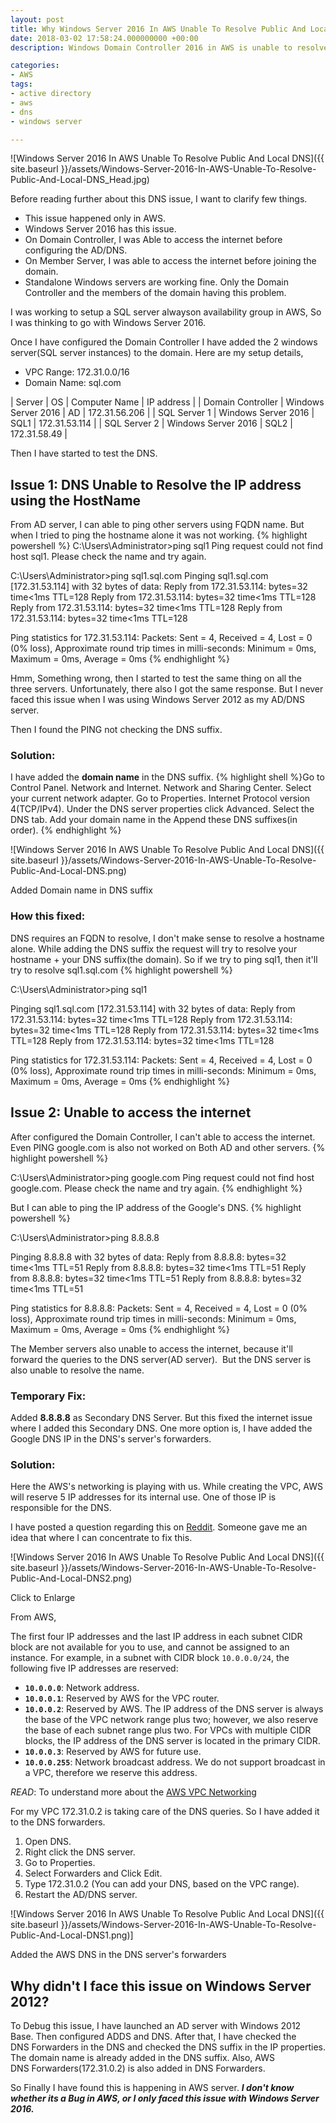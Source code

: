 ```yaml
---
layout: post
title: Why Windows Server 2016 In AWS Unable To Resolve Public And Local DNS
date: 2018-03-02 17:58:24.000000000 +00:00
description: Windows Domain Controller 2016 in AWS is unable to resolve both public and private DNS. On windows server 2012 its working fine. To fix this issue add DNS suffix and add AWS VPC DNS IP in DNS forwarders.

categories:
- AWS
tags:
- active directory
- aws
- dns
- windows server

---
```


![Windows Server 2016 In AWS Unable To Resolve Public And Local DNS]({{ site.baseurl }}/assets/Windows-Server-2016-In-AWS-Unable-To-Resolve-Public-And-Local-DNS_Head.jpg)

Before reading further about this DNS issue, I want to clarify few things.

-   This issue happened only in AWS.
-   Windows Server 2016 has this issue.
-   On Domain Controller, I was Able to access the internet before configuring the AD/DNS.
-   On Member Server, I was able to access the internet before joining the domain.
-   Standalone Windows servers are working fine. Only the Domain Controller and the members of the domain having this problem.

I was working to setup a SQL server alwayson availability group in AWS, So I was thinking to go with Windows Server 2016.

Once I have configured the Domain Controller I have added the 2 windows server(SQL server instances) to the domain. Here are my setup details,

-   VPC Range: 172.31.0.0/16
-   Domain Name: sql.com

| Server | OS | Computer Name | IP address |
| Domain Controller | Windows Server 2016 | AD | 172.31.56.206 |
| SQL Server 1 | Windows Server 2016 | SQL1 | 172.31.53.114 |
| SQL Server 2 | Windows Server 2016 | SQL2 | 172.31.58.49 |

Then I have started to test the DNS.

Issue 1: DNS Unable to Resolve the IP address using the HostName
----------------------------------------------------------------

From AD server, I can able to ping other servers using FQDN name. But when I tried to ping the hostname alone it was not working.
{% highlight powershell %}
C:\Users\Administrator>ping sql1
Ping request could not find host sql1. Please check the name and try again.

C:\Users\Administrator>ping sql1.sql.com
Pinging sql1.sql.com [172.31.53.114] with 32 bytes of data:
Reply from 172.31.53.114: bytes=32 time<1ms TTL=128
Reply from 172.31.53.114: bytes=32 time<1ms TTL=128
Reply from 172.31.53.114: bytes=32 time<1ms TTL=128
Reply from 172.31.53.114: bytes=32 time<1ms TTL=128

Ping statistics for 172.31.53.114:
Packets: Sent = 4, Received = 4, Lost = 0  (0% loss),
Approximate round trip times in milli-seconds:
Minimum = 0ms, Maximum = 0ms, Average = 0ms
{% endhighlight %}

Hmm, Something wrong, then I started to test the same thing on all the three servers. Unfortunately, there also I got the same response. But I never faced this issue when I was using Windows Server 2012 as my AD/DNS server.

Then I found the PING not checking the DNS suffix.

### Solution:

I have added the **domain name** in the DNS suffix.
{% highlight shell %}Go to Control Panel.
Network and Internet.
Network and Sharing Center.
Select your current network adapter.
Go to Properties.
Internet Protocol version 4(TCP/IPv4).
Under the DNS server properties click Advanced.
Select the DNS tab.
Add your domain name in the Append these DNS suffixes(in order). {% endhighlight %}


![Windows Server 2016 In AWS Unable To Resolve Public And Local DNS]({{ site.baseurl }}/assets/Windows-Server-2016-In-AWS-Unable-To-Resolve-Public-And-Local-DNS.png)

Added Domain name in DNS suffix

### How this fixed:

DNS requires an FQDN to resolve, I don't make sense to resolve a hostname alone. While adding the DNS suffix the request will try to resolve your hostname + your DNS suffix(the domain). So if we try to ping sql1, then it'll try to resolve sql1.sql.com
{% highlight powershell %}

C:\Users\Administrator>ping sql1

Pinging sql1.sql.com [172.31.53.114] with 32 bytes of data:
Reply from 172.31.53.114: bytes=32 time<1ms TTL=128
Reply from 172.31.53.114: bytes=32 time<1ms TTL=128
Reply from 172.31.53.114: bytes=32 time<1ms TTL=128
Reply from 172.31.53.114: bytes=32 time<1ms TTL=128

Ping statistics for 172.31.53.114:
Packets: Sent = 4, Received = 4, Lost = 0  (0% loss),
Approximate round trip times in milli-seconds:
Minimum = 0ms, Maximum = 0ms, Average = 0ms
{% endhighlight %}

Issue 2: Unable to access the internet
--------------------------------------

After configured the Domain Controller, I can't able to access the internet. Even PING google.com is also not worked on Both AD and other servers.
{% highlight powershell %}

C:\Users\Administrator>ping google.com
Ping request could not find host google.com. Please check the name and try again.
{% endhighlight %}

But I can able to ping the IP address of the Google's DNS.
{% highlight powershell %}

C:\Users\Administrator>ping 8.8.8.8

Pinging 8.8.8.8 with 32 bytes of data:
Reply from 8.8.8.8: bytes=32 time<1ms TTL=51
Reply from 8.8.8.8: bytes=32 time<1ms TTL=51
Reply from 8.8.8.8: bytes=32 time<1ms TTL=51
Reply from 8.8.8.8: bytes=32 time<1ms TTL=51

Ping statistics for 8.8.8.8:
Packets: Sent = 4, Received = 4, Lost = 0  (0% loss),
Approximate round trip times in milli-seconds:
Minimum = 0ms, Maximum = 0ms, Average = 0ms
{% endhighlight %}

The Member servers also unable to access the internet, because it'll forward the queries to the DNS server(AD server).  But the DNS server is also unable to resolve the name.

### Temporary Fix:

Added **8.8.8.8** as Secondary DNS Server. But this fixed the internet issue where I added this Secondary DNS. One more option is, I have added the Google DNS IP in the DNS's server's forwarders.

### Solution:

Here the AWS's networking is playing with us. While creating the VPC, AWS will reserve 5 IP addresses for its internal use. One of those IP is responsible for the DNS.

I have posted a question regarding this on [Reddit](https://www.reddit.com/r/sysadmin/comments/814mwx/dns_issue_windows_domain_controller_2016_unable/). Someone gave me an idea that where I can concentrate to fix this.

![Windows Server 2016 In AWS Unable To Resolve Public And Local DNS]({{ site.baseurl }}/assets/Windows-Server-2016-In-AWS-Unable-To-Resolve-Public-And-Local-DNS2.png)

Click to Enlarge

From AWS,

The first four IP addresses and the last IP address in each subnet CIDR block are not available for you to use, and cannot be assigned to an instance. For example, in a subnet with CIDR block `10.0.0.0/24`, the following five IP addresses are reserved:

-   **`10.0.0.0`**: Network address.
-   **`10.0.0.1`**: Reserved by AWS for the VPC router.
-   **`10.0.0.2`**: Reserved by AWS. The IP address of the DNS server is always the base of the VPC network range plus two; however, we also reserve the base of each subnet range plus two. For VPCs with multiple CIDR blocks, the IP address of the DNS server is located in the primary CIDR.
-   **`10.0.0.3`**: Reserved by AWS for future use.
-   **`10.0.0.255`**: Network broadcast address. We do not support broadcast in a VPC, therefore we reserve this address.

*READ*: To understand more about the [AWS VPC Networking](https://docs.aws.amazon.com/AmazonVPC/latest/UserGuide/VPC_DHCP_Options.html#AmazonDNS)

For my VPC 172.31.0.2 is taking care of the DNS queries. So I have added it to the DNS forwarders.

1.  Open DNS.
2.  Right click the DNS server.
3.  Go to Properties.
4.  Select Forwarders and Click Edit.
5.  Type 172.31.0.2 (You can add your DNS, based on the VPC range).
6.  Restart the AD/DNS server.

![Windows Server 2016 In AWS Unable To Resolve Public And Local DNS]({{ site.baseurl }}/assets/Windows-Server-2016-In-AWS-Unable-To-Resolve-Public-And-Local-DNS1.png)]

Added the AWS DNS in the DNS server's forwarders

Why didn't I face this issue on Windows Server 2012?
----------------------------------------------------

To Debug this issue, I have launched an AD server with Windows 2012 Base. Then configured ADDS and DNS. After that, I have checked the DNS Forwarders in the DNS and checked the DNS suffix in the IP properties. The domain name is already added in the DNS suffix. Also, AWS DNS Forwarders(172.31.0.2) is also added in DNS Forwarders.

So Finally I have found this is happening in AWS server. ***I don't know whether its a Bug in AWS, or I only faced this issue with Windows Server 2016.***